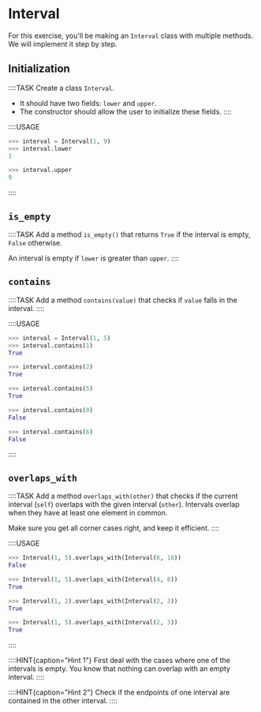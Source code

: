 # Interval

For this exercise, you'll be making an `Interval` class with multiple methods.
We will implement it step by step.

## Initialization

::::TASK
Create a class `Interval`.

* It should have two fields: `lower` and `upper`.
* The constructor should allow the user to initialize these fields.
::::

::::USAGE

```python
>>> interval = Interval(1, 9)
>>> interval.lower
1

>>> interval.upper
9
```

::::

## `is_empty`

::::TASK
Add a method `is_empty()` that returns `True` if the interval is empty, `False` otherwise.

An interval is empty if `lower` is greater than `upper`.
::::

## `contains`

::::TASK
Add a method `contains(value)` that checks if `value` falls in the interval.
::::

::::USAGE

```python
>>> interval = Interval(1, 5)
>>> interval.contains(1)
True

>>> interval.contains(2)
True

>>> interval.contains(5)
True

>>> interval.contains(0)
False

>>> interval.contains(6)
False
```

::::

## `overlaps_with`

::::TASK
Add a method `overlaps_with(other)` that checks if the current interval (`self`) overlaps with the given interval (`other`).
Intervals overlap when they have at least one element in common.

Make sure you get all corner cases right, and keep it efficient.
::::

::::USAGE

```python
>>> Interval(1, 5).overlaps_with(Interval(6, 10))
False

>>> Interval(1, 5).overlaps_with(Interval(4, 8))
True

>>> Interval(1, 2).overlaps_with(Interval(2, 3))
True

>>> Interval(1, 5).overlaps_with(Interval(2, 3))
True
```

::::

::::HINT{caption="Hint 1"}
First deal with the cases where one of the intervals is empty.
You know that nothing can overlap with an empty interval.
::::

::::HINT{caption="Hint 2"}
Check if the endpoints of one interval are contained in the other interval.
::::
